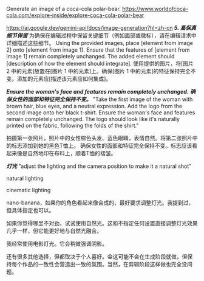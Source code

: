 Generate an image of a coca-cola polar-bear.
https://www.worldofcoca-cola.com/explore-inside/explore-coca-cola-polar-bear


https://ai.google.dev/gemini-api/docs/image-generation?hl=zh-cn
***5. 高保真细节保留***
为确保在编辑过程中保留关键细节（例如面部或徽标），请在编辑请求中详细描述这些细节。
Using the provided images, place [element from image 2] onto [element from
image 1]. Ensure that the features of [element from image 1] remain
completely unchanged. The added element should [description of how the
element should integrate].
使用提供的图片，将[图片 2 中的元素]放置在[图片 1 中的元素]上。确保[图片 1 中的元素]的特征保持完全​​不变。添加的元素应[描述该元素应如何集成]。

***Ensure the woman's face and features remain completely unchanged.***
***确保女性的面部和特征完全保持不变。***
"Take the first image of the woman with brown hair, blue eyes, and a neutral
expression. Add the logo from the second image onto her black t-shirt.
Ensure the woman's face and features remain completely unchanged. The logo
should look like it's naturally printed on the fabric, following the folds
of the shirt."

拍摄第一张照片，照片中的女性棕色头发、蓝色眼睛，表情自然。将第二张照片中的标志添加到她的黑色T恤上。
确保女性的面部和特征完全保持不变。标志应该看起来像是自然地印在布料上，顺着T恤的褶皱。



***灯光***
”adjust the lighting and the camera position to make it a natural shot”

natural lighting

cinematic lighting

nano-banana，如果你的角色看起来像合成的，最好要求调整灯光。我提到过，但具体指定也可以。

如果你觉得哪里不对劲，试试使用自然光。这和不指定任何设置直接调整灯光效果几乎一样，但它能更好地与自然光融合。

我经常使用电影灯光。它会稍微强调阴影。

还有很多其他选择，但都取决于个人喜好。😁这可能不会在生成阶段就做，但保持每个作品的一致性会营造出一致的氛围。当然，在剪辑阶段这样做也完全没问题。
